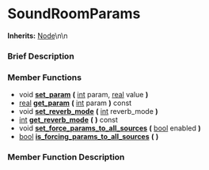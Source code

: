 #  SoundRoomParams  
**Inherits:** [Node](class_node)\\n\\n
###  Brief Description  


###  Member Functions 
  * void  **[set_param](#set_param)**  **(** [int](class_int) param, [real](class_real) value  **)**
  * [real](class_real)  **[get_param](#get_param)**  **(** [int](class_int) param  **)** const
  * void  **[set_reverb_mode](#set_reverb_mode)**  **(** [int](class_int) reverb_mode  **)**
  * [int](class_int)  **[get_reverb_mode](#get_reverb_mode)**  **(** **)** const
  * void  **[set_force_params_to_all_sources](#set_force_params_to_all_sources)**  **(** [bool](class_bool) enabled  **)**
  * [bool](class_bool)  **[is_forcing_params_to_all_sources](#is_forcing_params_to_all_sources)**  **(** **)**

###  Member Function Description  
